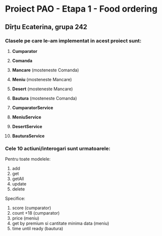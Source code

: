 # Proiect PAO - Etapa 1 - Food ordering

## Dîrțu Ecaterina, grupa 242

### Clasele pe care le-am implementat in acest proiect sunt:  

1) **Cumparator**
2) **Comanda**
3) **Mancare** (mosteneste Comanda)
4) **Meniu** (mosteneste Mancare)
5) **Desert** (mosteneste Mancare)
6) **Bautura** (mosteneste Comanda)


7) **CumparatorService**
8) **MeniuService**
9) **DesertService**
10) **BauturaService**

### Cele 10 actiuni/interogari sunt urmatoarele:

Pentru toate modelele:
1) add 
2) get 
3) getAll 
4) update 
5) delete 

Specifice:
1) score (cumparator)
2) count +18 (cumparator)
3) price (meniu)
4) get by premium si cantitate minima data (meniu)
5) time until ready (bautura)

